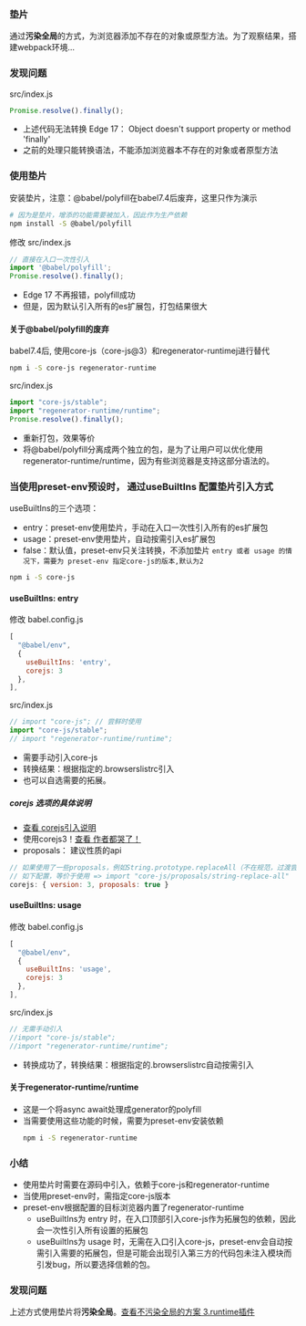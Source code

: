 ### 垫片
通过**污染全局**的方式，为浏览器添加不存在的对象或原型方法。为了观察结果，搭建webpack环境...
### 发现问题
src/index.js
```js
Promise.resolve().finally();
```
- 上述代码无法转换 Edge 17： Object doesn't support property or method 'finally'
- 之前的处理只能转换语法，不能添加浏览器本不存在的对象或者原型方法

### 使用垫片
安装垫片，注意：@babel/polyfill在babel7.4后废弃，这里只作为演示
```bash
# 因为是垫片，增添的功能需要被加入，因此作为生产依赖
npm install -S @babel/polyfill
```
修改 src/index.js 
```js
// 直接在入口一次性引入
import '@babel/polyfill';
Promise.resolve().finally();
```
- Edge 17 不再报错，polyfill成功
- 但是，因为默认引入所有的es扩展包，打包结果很大

#### 关于@babel/polyfill的废弃
babel7.4后, 使用core-js（core-js@3）和regenerator-runtimej进行替代  
```bash
npm i -S core-js regenerator-runtime
```
src/index.js
```js
import "core-js/stable"; 
import "regenerator-runtime/runtime";
Promise.resolve().finally();
```
- 重新打包，效果等价
- 将@babel/polyfill分离成两个独立的包，是为了让用户可以优化使用regenerator-runtime/runtime，因为有些浏览器是支持这部分语法的。


### 当使用preset-env预设时， 通过useBuiltIns 配置垫片引入方式
useBuiltIns的三个选项：
- entry：preset-env使用垫片，手动在入口一次性引入所有的es扩展包
- usage：preset-env使用垫片，自动按需引入es扩展包
- false：默认值，preset-env只关注转换，不添加垫片
```entry 或者 usage 的情况下，需要为 preset-env 指定core-js的版本,默认为2```
```bash
npm i -S core-js
```
#### useBuiltIns: entry

修改 babel.config.js
```js
[
  "@babel/env",
  {
    useBuiltIns: 'entry',
    corejs: 3
  },
],
```

src/index.js
```js
// import "core-js"; // 尝鲜时使用
import "core-js/stable"; 
// import "regenerator-runtime/runtime"; 
```
- 需要手动引入core-js
- 转换结果：根据指定的.browserslistrc引入
- 也可以自选需要的拓展。

##### corejs 选项的具体说明
- [查看 corejs引入说明](https://github.com/zloirock/core-js#commonjs-api)
- 使用corejs3！[查看 作者都哭了！](https://github.com/zloirock/core-js/blob/master/docs/2019-03-19-core-js-3-babel-and-a-look-into-the-future.md)
- proposals： 建议性质的api
```js
// 如果使用了一些proposals，例如String.prototype.replaceAll（不在规范，过渡尝鲜）
// 如下配置，等价于使用 => import "core-js/proposals/string-replace-all"
corejs: { version: 3, proposals: true }
```

#### useBuiltIns: usage

修改 babel.config.js
```js
[
  "@babel/env",
  {
    useBuiltIns: 'usage',
    corejs: 3
  },
],
```
src/index.js
```js
// 无需手动引入
//import "core-js/stable"; 
//import "regenerator-runtime/runtime";
```
- 转换成功了，转换结果：根据指定的.browserslistrc自动按需引入

#### 关于regenerator-runtime/runtime
- 这是一个将async await处理成generator的polyfill
- 当需要使用这些功能的时候，需要为preset-env安装依赖
  ```bash
  npm i -S regenerator-runtime
  ```

### 小结
- 使用垫片时需要在源码中引入，依赖于core-js和regenerator-runtime
- 当使用preset-env时，需指定core-js版本
- preset-env根据配置的目标浏览器内置了regenerator-runtime
  - useBuiltIns为 entry 时，在入口顶部引入core-js作为拓展包的依赖，因此会一次性引入所有设置的拓展包
  - useBuiltIns为 usage 时，无需在入口引入core-js，preset-env会自动按需引入需要的拓展包，但是可能会出现引入第三方的代码包未注入模块而引发bug，所以要选择信赖的包。
  
  
### 发现问题

上述方式使用垫片将**污染全局**。[查看不污染全局的方案 3.runtime插件](./3.runtime插件.md)